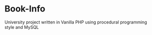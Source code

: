# Book-Info
 
University project written in Vanilla PHP using procedural programming style and MySQL
